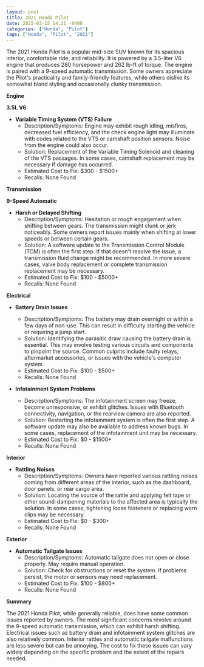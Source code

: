 ```yaml
---
layout: post
title: 2021 Honda Pilot
date: 2025-03-15 14:21 -0400
categories: ["Honda", "Pilot"]
tags: ["Honda", "Pilot", "2021"]
---
```

The 2021 Honda Pilot is a popular mid-size SUV known for its spacious interior, comfortable ride, and reliability. It is powered by a 3.5-liter V6 engine that produces 280 horsepower and 262 lb-ft of torque. The engine is paired with a 9-speed automatic transmission. Some owners appreciate the Pilot's practicality and family-friendly features, while others dislike its somewhat bland styling and occasionally clunky transmission.

**Engine**

**3.5L V6**

*   **Variable Timing System (VTS) Failure**
    *   Description/Symptoms: Engine may exhibit rough idling, misfires, decreased fuel efficiency, and the check engine light may illuminate with codes related to the VTS or camshaft position sensors. Noise from the engine could also occur.
    *   Solution: Replacement of the Variable Timing Solenoid and cleaning of the VTS passages. In some cases, camshaft replacement may be necessary if damage has occurred.
    *   Estimated Cost to Fix: $300 - $1500+
    *   Recalls: None Found

**Transmission**

**9-Speed Automatic**

*   **Harsh or Delayed Shifting**
    *   Description/Symptoms: Hesitation or rough engagement when shifting between gears. The transmission might clunk or jerk noticeably. Some owners report issues mainly when shifting at lower speeds or between certain gears.
    *   Solution: A software update to the Transmission Control Module (TCM) is often the first step. If that doesn't resolve the issue, a transmission fluid change might be recommended. In more severe cases, valve body replacement or complete transmission replacement may be necessary.
    *   Estimated Cost to Fix: $100 - $5000+
    *   Recalls: None Found

**Electrical**

*   **Battery Drain Issues**
    *   Description/Symptoms: The battery may drain overnight or within a few days of non-use. This can result in difficulty starting the vehicle or requiring a jump start.
    *   Solution: Identifying the parasitic draw causing the battery drain is essential. This may involve testing various circuits and components to pinpoint the source. Common culprits include faulty relays, aftermarket accessories, or issues with the vehicle's computer system.
    *   Estimated Cost to Fix: $100 - $500+
    *   Recalls: None Found

*   **Infotainment System Problems**
    *   Description/Symptoms: The infotainment screen may freeze, become unresponsive, or exhibit glitches. Issues with Bluetooth connectivity, navigation, or the rearview camera are also reported.
    *   Solution: Restarting the infotainment system is often the first step. A software update may also be available to address known bugs. In some cases, replacement of the infotainment unit may be necessary.
    *   Estimated Cost to Fix: $0 - $1500+
    *   Recalls: None Found

**Interior**

*   **Rattling Noises**
    *   Description/Symptoms: Owners have reported various rattling noises coming from different areas of the interior, such as the dashboard, door panels, or rear cargo area.
    *   Solution: Locating the source of the rattle and applying felt tape or other sound-dampening materials to the affected area is typically the solution. In some cases, tightening loose fasteners or replacing worn clips may be necessary.
    *   Estimated Cost to Fix: $0 - $300+
    *   Recalls: None Found

**Exterior**

*   **Automatic Tailgate Issues**
    *   Description/Symptoms: Automatic tailgate does not open or close properly. May require manual operation.
    *   Solution: Check for obstructions or reset the system. If problems persist, the motor or sensors may need replacement.
    *   Estimated Cost to Fix: $100 - $800+
    *   Recalls: None Found

**Summary**

The 2021 Honda Pilot, while generally reliable, does have some common issues reported by owners. The most significant concerns revolve around the 9-speed automatic transmission, which can exhibit harsh shifting. Electrical issues such as battery drain and infotainment system glitches are also relatively common. Interior rattles and automatic tailgate malfunctions are less severe but can be annoying. The cost to fix these issues can vary widely depending on the specific problem and the extent of the repairs needed.


